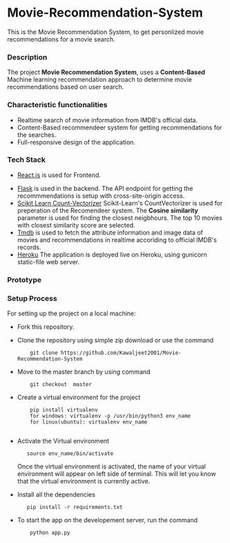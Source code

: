 # Movie-Recommendation-System
This is the Movie Recommendation System, to get personlized movie recommendations for a movie search.

<!-- # Realtime Twitter Sentiment Analysis Dashboard
Twitter Analytics Dashboard -->

### Description 

The project **Movie Recommendation System**, uses a **Content-Based** Machine learning recommendation approach to determine movie recommendations based on user search.

### Characteristic functionalities

* Realtime search of movie information from IMDB's official data.
* Content-Based recommendeer system for getting recommendations for the searches.
* Full-responsive design of the application.
<!-- * Options to choose custom input attributes like range of dates, maximum number of tweets to be fetched, etc.
* Dashboard presenting a complete twitter-performance-chart for the respective Username or keyword.
* Analysis of user engagement on the Twitter, based on different languages used, number of retweets and distribution of tweets over weekdays. -->

### Tech Stack 

* [React.js](https://github.com/facebook/react "React.js + Hooks") is used for Frontend.
<!-- * **Training the Sentiment Model**: -->
* [Flask](https://github.com/pallets/flask "Flask") is used in the backend. The API endpoint for getting the recommmendations is setup with cross-site-origin access.
* [Scikit Learn Count-Vectorizer](https://github.com/scikit-learn/scikit-learn "Scikit-Learn") Scikit-Learn's CountVectorizer is used for preperation of the Recomendeer system. The **Cosine similarity** parameter is used for finding the closest neigbhours. The top 10 movies with closest similarity score are selected.
* [Tmdb](https://github.com/gajus/tmdb "Tmbd -API") is used to fetch the attribute information and image data of movies and recommendations in realtime accoriding to official IMDB's records.
* [Heroku](https://github.com/heroku/heroku-buildpack-python "Heroku") The application is deployed live on Heroku, using gunicorn static-file web server.
<!-- * [Gensim](https://github.com/RaRe-Technologies/gensim "Gensim") provides fast utilites for training NLP models and vector embeddings. 
    * Word2Vec model from gensim was used for vector embeddings.
* [Pickle](https://github.com/python/cpython/blob/master/Lib/pickle.py "Pickle") was used for serializing trained models and using them for prediction and production. The trained models were pickled and dumped in the directory for further use. -->
<!-- 
* **Dashboard for Twitter Analysis**:
    * [Flask](https://github.com/pallets/flask "Flask") is used as backend for Dashboard.
    * [Dash](https://github.com/plotly/dash "Dash"), an HTML, CSS wrapper is used for laying out the UI for the Dashboard. Dash was predominantly used for setting up the Frontend of the Dashboard.
    * [Plotly](https://github.com/plotly "Plotly") is used for all charts, plots and graphical visualizations on the dashboard.

* **Determining the accuracy of the Sentiment Analysis Model**:
    For determining the accuracy, a dataset was choosen and its polarity was determined using pretrained Supervised ML model Vader Sentiment Analyser and then the F1 score was calculated using both the labelled data and the predicted data.
    * The accuracy of the model stands at: ```0.752 or 75.2%``` -->
### Prototype

<!-- **Using a Twitter-Username for Analysing data** -->
<!-- 
![dash](https://user-images.githubusercontent.com/56076028/106376026-4869f280-63b7-11eb-87fb-e1e3a6a4b817.jpeg)

![username](https://user-images.githubusercontent.com/56076028/106364418-dc56a280-6354-11eb-8bba-ee15e7cf6e31.jpeg)

![username1](https://user-images.githubusercontent.com/56076028/106364442-04460600-6355-11eb-9ce7-36540006fda4.jpeg)

![username2](https://user-images.githubusercontent.com/56076028/106364448-1758d600-6355-11eb-83d2-835529be9c72.jpeg) -->

<!-- 
**Using a Keyword for Analysing data**

![keyword](https://user-images.githubusercontent.com/56076028/106364458-29d30f80-6355-11eb-8d67-1ab1cc0faaf1.jpeg)

![keyword1](https://user-images.githubusercontent.com/56076028/106364473-3ce5df80-6355-11eb-8815-93a342eab3aa.jpeg)


### Thought behind the Project

The project has several use cases in the industry ranging from, Analysing the sentiment of Users on Twitter for a particular product or service, to managing and proctoring the twitter engagement for tweets related a particular topic. The dashboard can act as a perfect tool for analysing market performance and further deciding the future of the service or product offered. -->

### Setup Process

For setting up the project on a local machine:

* Fork this repository.
* Clone the repository using simple zip download or use the command
    ```
        git clone https://github.com/Kawaljeet2001/Movie-Recommendation-System
    ```
* Move to the master branch by using command
    ```
        git checkout  master
    ```
* Create a virtual environment for the project
    ```
        pip install virtualenv
        for windows: virtualenv -p /usr/bin/python3 env_name
        for linux(ubuntu): virtualenv env_name
        
    ```
* Activate the Virtual environment
    ```
       source env_name/bin/activate
    ```
    Once the virtual environment is activated, the name of your virtual environment will appear on left side of terminal. This will let you know that the virtual environment is currently active. 

* Install all the dependencies
    ```
       pip install -r requirements.txt
    ```

* To start the app on the developement server, run the command
    ```
        python app.py
    ```

<!-- 
**Above Steps are sufficient for running the dashboard and analyzing realtime twitter data sentiment performance. But, for running the preprocessing and training model files, nltk data has to be downloaded to access the utilities. For that use the command:** -->
<!-- 
    ```
        nltk.download()
    ``` -->

